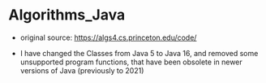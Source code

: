# Algorithms_Java

- original source: <https://algs4.cs.princeton.edu/code/>

- I have changed the Classes from Java 5 to Java 16, and removed some unsupported program functions, that have been obsolete in newer versions of Java (previously to 2021)
